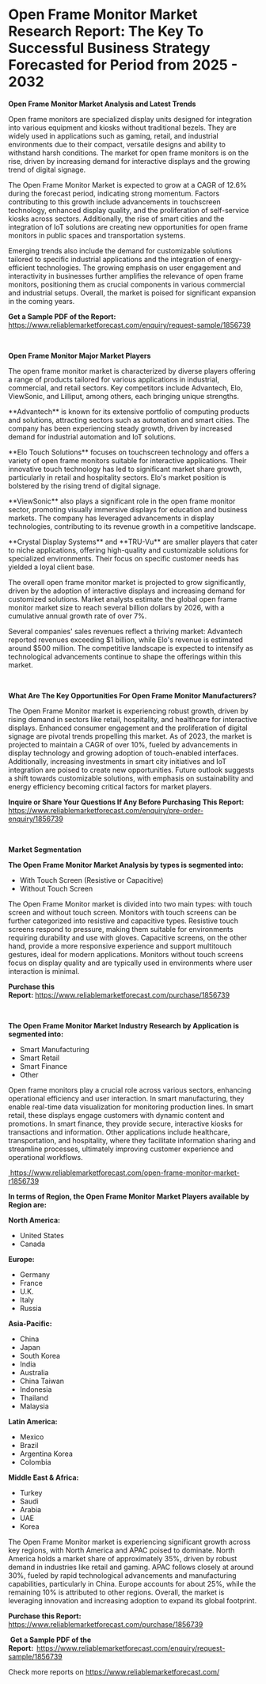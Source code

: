 <p><h1>Open Frame Monitor Market Research Report: The Key To Successful Business Strategy Forecasted for Period from 2025 - 2032</h1></p><p><strong>Open Frame Monitor Market Analysis and Latest Trends</strong></p>
<p><p>Open frame monitors are specialized display units designed for integration into various equipment and kiosks without traditional bezels. They are widely used in applications such as gaming, retail, and industrial environments due to their compact, versatile designs and ability to withstand harsh conditions. The market for open frame monitors is on the rise, driven by increasing demand for interactive displays and the growing trend of digital signage.</p><p>The Open Frame Monitor Market is expected to grow at a CAGR of 12.6% during the forecast period, indicating strong momentum. Factors contributing to this growth include advancements in touchscreen technology, enhanced display quality, and the proliferation of self-service kiosks across sectors. Additionally, the rise of smart cities and the integration of IoT solutions are creating new opportunities for open frame monitors in public spaces and transportation systems. </p><p>Emerging trends also include the demand for customizable solutions tailored to specific industrial applications and the integration of energy-efficient technologies. The growing emphasis on user engagement and interactivity in businesses further amplifies the relevance of open frame monitors, positioning them as crucial components in various commercial and industrial setups. Overall, the market is poised for significant expansion in the coming years.</p></p>
<p><strong>Get a Sample PDF of the Report:&nbsp;</strong> <a href="https://www.reliablemarketforecast.com/enquiry/request-sample/1856739?utm_campaign=3203&utm_medium=2&utm_source=Github&utm_content=ia&utm_term=27032025&utm_id=open-frame-monitor">https://www.reliablemarketforecast.com/enquiry/request-sample/1856739</a></p>
<p>&nbsp;</p>
<p><strong>Open Frame Monitor Major Market Players</strong></p>
<p><p>The open frame monitor market is characterized by diverse players offering a range of products tailored for various applications in industrial, commercial, and retail sectors. Key competitors include Advantech, Elo, ViewSonic, and Lilliput, among others, each bringing unique strengths.</p><p>**Advantech** is known for its extensive portfolio of computing products and solutions, attracting sectors such as automation and smart cities. The company has been experiencing steady growth, driven by increased demand for industrial automation and IoT solutions.</p><p>**Elo Touch Solutions** focuses on touchscreen technology and offers a variety of open frame monitors suitable for interactive applications. Their innovative touch technology has led to significant market share growth, particularly in retail and hospitality sectors. Elo's market position is bolstered by the rising trend of digital signage.</p><p>**ViewSonic** also plays a significant role in the open frame monitor sector, promoting visually immersive displays for education and business markets. The company has leveraged advancements in display technologies, contributing to its revenue growth in a competitive landscape.</p><p>**Crystal Display Systems** and **TRU-Vu** are smaller players that cater to niche applications, offering high-quality and customizable solutions for specialized environments. Their focus on specific customer needs has yielded a loyal client base.</p><p>The overall open frame monitor market is projected to grow significantly, driven by the adoption of interactive displays and increasing demand for customized solutions. Market analysts estimate the global open frame monitor market size to reach several billion dollars by 2026, with a cumulative annual growth rate of over 7%. </p><p>Several companies' sales revenues reflect a thriving market: Advantech reported revenues exceeding $1 billion, while Elo's revenue is estimated around $500 million. The competitive landscape is expected to intensify as technological advancements continue to shape the offerings within this market.</p></p>
<p>&nbsp;</p>
<p><strong>What Are The Key Opportunities For Open Frame Monitor Manufacturers?</strong></p>
<p><p>The Open Frame Monitor market is experiencing robust growth, driven by rising demand in sectors like retail, hospitality, and healthcare for interactive displays. Enhanced consumer engagement and the proliferation of digital signage are pivotal trends propelling this market. As of 2023, the market is projected to maintain a CAGR of over 10%, fueled by advancements in display technology and growing adoption of touch-enabled interfaces. Additionally, increasing investments in smart city initiatives and IoT integration are poised to create new opportunities. Future outlook suggests a shift towards customizable solutions, with emphasis on sustainability and energy efficiency becoming critical factors for market players.</p></p>
<p><strong>Inquire or Share Your Questions If Any Before Purchasing This Report:</strong> <a href="https://www.reliablemarketforecast.com/enquiry/pre-order-enquiry/1856739?utm_campaign=3203&utm_medium=2&utm_source=Github&utm_content=ia&utm_term=27032025&utm_id=open-frame-monitor">https://www.reliablemarketforecast.com/enquiry/pre-order-enquiry/1856739</a></p>
<p>&nbsp;</p>
<p><strong>Market Segmentation</strong></p>
<p><strong>The Open Frame Monitor Market Analysis by types is segmented into:</strong></p>
<p><ul><li>With Touch Screen (Resistive or Capacitive)</li><li>Without Touch Screen</li></ul></p>
<p><p>The Open Frame Monitor market is divided into two main types: with touch screen and without touch screen. Monitors with touch screens can be further categorized into resistive and capacitive types. Resistive touch screens respond to pressure, making them suitable for environments requiring durability and use with gloves. Capacitive screens, on the other hand, provide a more responsive experience and support multitouch gestures, ideal for modern applications. Monitors without touch screens focus on display quality and are typically used in environments where user interaction is minimal.</p></p>
<p><strong>Purchase this Report:&nbsp;</strong><a href="https://www.reliablemarketforecast.com/purchase/1856739?utm_campaign=3203&utm_medium=2&utm_source=Github&utm_content=ia&utm_term=27032025&utm_id=open-frame-monitor">https://www.reliablemarketforecast.com/purchase/1856739</a></p>
<p>&nbsp;</p>
<p><strong>The Open Frame Monitor Market Industry Research by Application is segmented into:</strong></p>
<p><ul><li>Smart Manufacturing</li><li>Smart Retail</li><li>Smart Finance</li><li>Other</li></ul></p>
<p><p>Open frame monitors play a crucial role across various sectors, enhancing operational efficiency and user interaction. In smart manufacturing, they enable real-time data visualization for monitoring production lines. In smart retail, these displays engage customers with dynamic content and promotions. In smart finance, they provide secure, interactive kiosks for transactions and information. Other applications include healthcare, transportation, and hospitality, where they facilitate information sharing and streamline processes, ultimately improving customer experience and operational workflows.</p></p>
<p><a href="https://www.reliablemarketforecast.com/open-frame-monitor-market-r1856739?utm_campaign=3203&utm_medium=2&utm_source=Github&utm_content=ia&utm_term=27032025&utm_id=open-frame-monitor">&nbsp;https://www.reliablemarketforecast.com/open-frame-monitor-market-r1856739</a></p>
<p><strong>In terms of Region, the Open Frame Monitor Market Players available by Region are:</strong></p>
<p>
    <p> <strong> North America: </strong>
        <ul>
            <li>United States</li>
            <li>Canada</li>
        </ul>
        </p> 
    <p> <strong> Europe: </strong>
        <ul>
            <li>Germany</li>
            <li>France</li>
            <li>U.K.</li>
            <li>Italy</li>
            <li>Russia</li>
        </ul>
        </p> 
    <p> <strong> Asia-Pacific: </strong>
        <ul>
            <li>China</li>
            <li>Japan</li>
            <li>South Korea</li>
            <li>India</li>
            <li>Australia</li>
            <li>China Taiwan</li>
            <li>Indonesia</li>
            <li>Thailand</li>
            <li>Malaysia</li>
        </ul>
        </p> 
    <p> <strong> Latin America: </strong>
        <ul>
            <li>Mexico</li>
            <li>Brazil</li>
            <li>Argentina Korea</li>
            <li>Colombia</li>
        </ul>
        </p> 
    <p> <strong> Middle East & Africa: </strong>
        <ul>
            <li>Turkey</li>
            <li>Saudi</li>
            <li>Arabia</li>
            <li>UAE</li>
            <li>Korea</li>
        </ul>
    </p>
    </p>
<p><p>The Open Frame Monitor market is experiencing significant growth across key regions, with North America and APAC poised to dominate. North America holds a market share of approximately 35%, driven by robust demand in industries like retail and gaming. APAC follows closely at around 30%, fueled by rapid technological advancements and manufacturing capabilities, particularly in China. Europe accounts for about 25%, while the remaining 10% is attributed to other regions. Overall, the market is leveraging innovation and increasing adoption to expand its global footprint.</p></p>
<p><strong>Purchase this Report: </strong><a href="https://www.reliablemarketforecast.com/purchase/1856739?utm_campaign=3203&utm_medium=2&utm_source=Github&utm_content=ia&utm_term=27032025&utm_id=open-frame-monitor">https://www.reliablemarketforecast.com/purchase/1856739</a></p>
<p>&nbsp;<strong>Get a Sample PDF of the Report:&nbsp;&nbsp;</strong><a href="https://www.reliablemarketforecast.com/enquiry/request-sample/1856739?utm_campaign=3203&utm_medium=2&utm_source=Github&utm_content=ia&utm_term=27032025&utm_id=open-frame-monitor">https://www.reliablemarketforecast.com/enquiry/request-sample/1856739</a></p>
<p><strong></strong></p>
<p>Check more reports on <a href="https://www.reliablemarketforecast.com/?utm_campaign=3203&utm_medium=2&utm_source=Github&utm_content=ia&utm_term=27032025&utm_id=open-frame-monitor">https://www.reliablemarketforecast.com/</a></p>